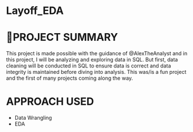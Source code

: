 # Layoff_EDA

# 📜PROJECT SUMMARY

This project is made possible with the guidance of @AlexTheAnalyst and in this project, I will be analyzing and exploring data in SQL. But first, data cleaning will be conducted in SQL to ensure data is correct and data integrity is maintained before diving into analysis. This was/is a fun project and the first of many projects coming along the way.

# APPROACH USED

- Data Wrangling
- EDA

